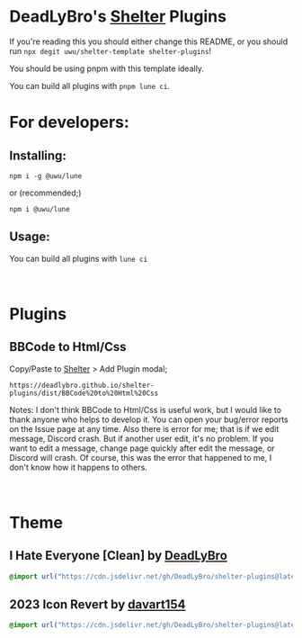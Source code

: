 # DeadLyBro's [Shelter](https://github.com/uwu/shelter) Plugins

If you're reading this you should either change this README,
or you should run `npx degit uwu/shelter-template shelter-plugins`!

You should be using pnpm with this template ideally.

You can build all plugins with `pnpm lune ci`.

# For developers:

## Installing:
```
npm i -g @uwu/lune
```
or (recommended;)
```
npm i @uwu/lune
```

## Usage: 
You can build all plugins with `lune ci`

ㅤㅤㅤㅤ

# Plugins
## BBCode to Html/Css
Copy/Paste to [Shelter](https://github.com/uwu/shelter) > Add Plugin modal;
```
https://deadlybro.github.io/shelter-plugins/dist/BBCode%20to%20Html%20Css
```
Notes:
I don't think BBCode to Html/Css is useful work, but I would like to thank anyone who helps to develop it. You can open your bug/error reports on the Issue page at any time.
Also there is error for me; that is if we edit message, Discord crash. 
But if another user edit, it's no problem. 
If you want to edit a message, change page quickly after edit the message, or Discord will crash. 
Of course, this was the error that happened to me, I don't know how it happens to others.

ㅤㅤㅤㅤ

# Theme
## I Hate Everyone [Clean] by [DeadLyBro](https://github.com/DeadLyBro)
```css
@import url("https://cdn.jsdelivr.net/gh/DeadLyBro/shelter-plugins@latest/theme/iHateEveryone_Clean.theme.css");
```
## 2023 Icon Revert by [davart154](https://github.com/davart154)
```css
@import url("https://cdn.jsdelivr.net/gh/DeadLyBro/shelter-plugins@latest/theme/2023_icon_revert.theme.css");
```

